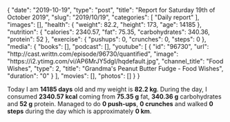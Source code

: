 {
    "date": "2019-10-19",
    "type": "post",
    "title": "Report for Saturday 19th of October 2019",
    "slug": "2019\/10\/19",
    "categories": [
        "Daily report"
    ],
    "images": [],
    "health": {
        "weight": 82.2,
        "height": 173,
        "age": 14185
    },
    "nutrition": {
        "calories": 2340.57,
        "fat": 75.35,
        "carbohydrates": 340.36,
        "protein": 52
    },
    "exercise": {
        "pushups": 0,
        "crunches": 0,
        "steps": 0
    },
    "media": {
        "books": [],
        "podcast": [],
        "youtube": [
            {
                "id": "96730",
                "url": "http:\/\/cast.writtn.com\/episode\/96730\/quantified",
                "image": "https:\/\/i2.ytimg.com\/vi\/AP6MrJY5dgI\/hqdefault.jpg",
                "channel_title": "Food Wishes",
                "type": 2,
                "title": "Grandma's Peanut Butter Fudge - Food Wishes",
                "duration": "0"
            }
        ],
        "movies": [],
        "photos": []
    }
}

Today I am <strong>14185 days</strong> old and my weight is <strong>82.2 kg</strong>. During the day, I consumed <strong>2340.57 kcal</strong> coming from <strong>75.35 g</strong> fat, <strong>340.36 g</strong> carbohydrates and <strong>52 g</strong> protein. Managed to do <strong>0 push-ups</strong>, <strong>0 crunches</strong> and walked <strong>0 steps</strong> during the day which is approximately <strong>0 km</strong>.